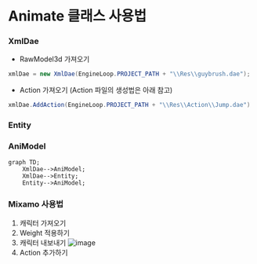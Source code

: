 # Animate 클래스 사용법
### XmlDae 
  - RawModel3d 가져오기
```c#
xmlDae = new XmlDae(EngineLoop.PROJECT_PATH + "\\Res\\guybrush.dae");
```
  - Action 가져오기 (Action 파일의 생성법은 아래 참고)
```c#
xmlDae.AddAction(EngineLoop.PROJECT_PATH + "\\Res\\Action\\Jump.dae")
```


### Entity

### AniModel
```mermaid
graph TD;
    XmlDae-->AniModel;
    XmlDae-->Entity;
    Entity-->AniModel;
```

### Mixamo 사용법
1. 캐릭터 가져오기
2. Weight 적용하기
3. 캐릭터 내보내기
![image](https://github.com/mekjh12/RiggedModel/assets/122244587/13536f5d-8c09-47ac-b7bc-335b39d058d7)
4. Action 추가하기
